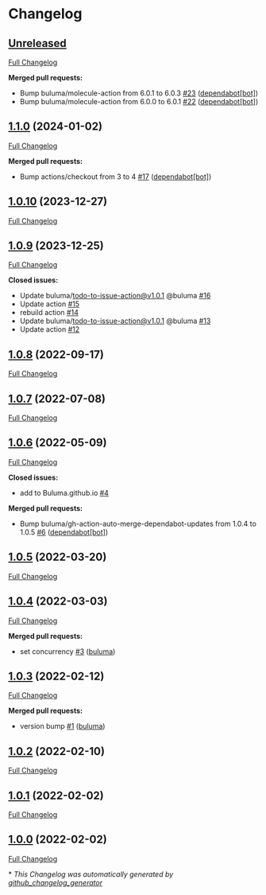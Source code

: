# Changelog

## [Unreleased](https://github.com/buluma/ansible-role-environment/tree/HEAD)

[Full Changelog](https://github.com/buluma/ansible-role-environment/compare/1.1.0...HEAD)

**Merged pull requests:**

- Bump buluma/molecule-action from 6.0.1 to 6.0.3 [\#23](https://github.com/buluma/ansible-role-environment/pull/23) ([dependabot[bot]](https://github.com/apps/dependabot))
- Bump buluma/molecule-action from 6.0.0 to 6.0.1 [\#22](https://github.com/buluma/ansible-role-environment/pull/22) ([dependabot[bot]](https://github.com/apps/dependabot))

## [1.1.0](https://github.com/buluma/ansible-role-environment/tree/1.1.0) (2024-01-02)

[Full Changelog](https://github.com/buluma/ansible-role-environment/compare/1.0.10...1.1.0)

**Merged pull requests:**

- Bump actions/checkout from 3 to 4 [\#17](https://github.com/buluma/ansible-role-environment/pull/17) ([dependabot[bot]](https://github.com/apps/dependabot))

## [1.0.10](https://github.com/buluma/ansible-role-environment/tree/1.0.10) (2023-12-27)

[Full Changelog](https://github.com/buluma/ansible-role-environment/compare/1.0.9...1.0.10)

## [1.0.9](https://github.com/buluma/ansible-role-environment/tree/1.0.9) (2023-12-25)

[Full Changelog](https://github.com/buluma/ansible-role-environment/compare/1.0.8...1.0.9)

**Closed issues:**

- Update buluma/todo-to-issue-action@v1.0.1 @buluma [\#16](https://github.com/buluma/ansible-role-environment/issues/16)
- Update action [\#15](https://github.com/buluma/ansible-role-environment/issues/15)
- rebuild action [\#14](https://github.com/buluma/ansible-role-environment/issues/14)
- Update buluma/todo-to-issue-action@v1.0.1 @buluma [\#13](https://github.com/buluma/ansible-role-environment/issues/13)
- Update action [\#12](https://github.com/buluma/ansible-role-environment/issues/12)

## [1.0.8](https://github.com/buluma/ansible-role-environment/tree/1.0.8) (2022-09-17)

[Full Changelog](https://github.com/buluma/ansible-role-environment/compare/1.0.7...1.0.8)

## [1.0.7](https://github.com/buluma/ansible-role-environment/tree/1.0.7) (2022-07-08)

[Full Changelog](https://github.com/buluma/ansible-role-environment/compare/1.0.6...1.0.7)

## [1.0.6](https://github.com/buluma/ansible-role-environment/tree/1.0.6) (2022-05-09)

[Full Changelog](https://github.com/buluma/ansible-role-environment/compare/1.0.5...1.0.6)

**Closed issues:**

- add to Buluma.github.io [\#4](https://github.com/buluma/ansible-role-environment/issues/4)

**Merged pull requests:**

- Bump buluma/gh-action-auto-merge-dependabot-updates from 1.0.4 to 1.0.5 [\#6](https://github.com/buluma/ansible-role-environment/pull/6) ([dependabot[bot]](https://github.com/apps/dependabot))

## [1.0.5](https://github.com/buluma/ansible-role-environment/tree/1.0.5) (2022-03-20)

[Full Changelog](https://github.com/buluma/ansible-role-environment/compare/1.0.4...1.0.5)

## [1.0.4](https://github.com/buluma/ansible-role-environment/tree/1.0.4) (2022-03-03)

[Full Changelog](https://github.com/buluma/ansible-role-environment/compare/1.0.3...1.0.4)

**Merged pull requests:**

- set concurrency [\#3](https://github.com/buluma/ansible-role-environment/pull/3) ([buluma](https://github.com/buluma))

## [1.0.3](https://github.com/buluma/ansible-role-environment/tree/1.0.3) (2022-02-12)

[Full Changelog](https://github.com/buluma/ansible-role-environment/compare/1.0.2...1.0.3)

**Merged pull requests:**

- version bump [\#1](https://github.com/buluma/ansible-role-environment/pull/1) ([buluma](https://github.com/buluma))

## [1.0.2](https://github.com/buluma/ansible-role-environment/tree/1.0.2) (2022-02-10)

[Full Changelog](https://github.com/buluma/ansible-role-environment/compare/1.0.1...1.0.2)

## [1.0.1](https://github.com/buluma/ansible-role-environment/tree/1.0.1) (2022-02-02)

[Full Changelog](https://github.com/buluma/ansible-role-environment/compare/1.0.0...1.0.1)

## [1.0.0](https://github.com/buluma/ansible-role-environment/tree/1.0.0) (2022-02-02)

[Full Changelog](https://github.com/buluma/ansible-role-environment/compare/92907bb478a6265a953397f99417c33531564981...1.0.0)



\* *This Changelog was automatically generated by [github_changelog_generator](https://github.com/github-changelog-generator/github-changelog-generator)*
